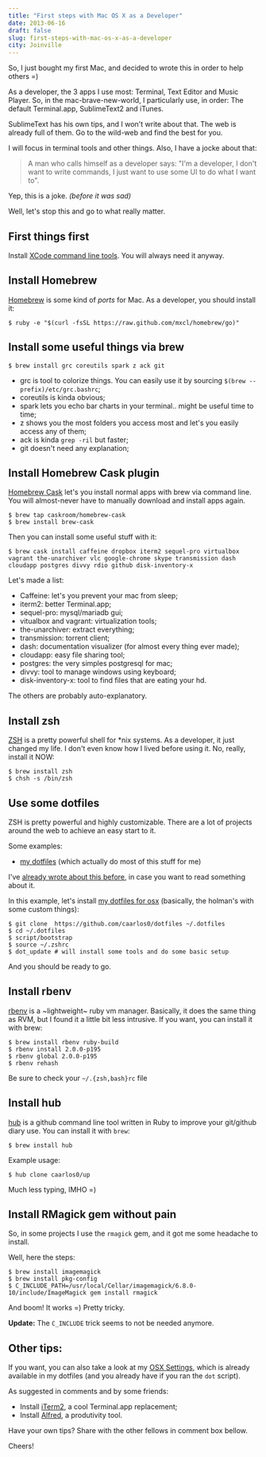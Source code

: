 ```yaml
---
title: "First steps with Mac OS X as a Developer"
date: 2013-06-16
draft: false
slug: first-steps-with-mac-os-x-as-a-developer
city: Joinville
---
```


So, I just bought my first Mac, and decided to wrote this in order to help others =)

As a developer, the 3 apps I use most: Terminal, Text Editor and Music Player. So, in the mac-brave-new-world, I particularly use, in order: The default Terminal.app, SublimeText2 and iTunes.

SublimeText has his own tips, and I won't write about that. The web is already full of them. Go to the wild-web and find the best for you.

I will focus in terminal tools and other things. Also, I have a jocke about that:

> A man who calls himself as a developer says: "I'm a developer, I don't want to write commands, I just want to use some UI to do what I want to".

Yep, this is a joke. *(before it was sad)*

Well, let's stop this and go to what really matter.

## First things first

Install [XCode command line tools](https://developer.apple.com/devcenter/mac/index.action). You will always need it anyway.

## Install Homebrew

[Homebrew](http://mxcl.github.com/homebrew/) is some kind of *ports* for Mac. As a developer, you should install it:

```
$ ruby -e "$(curl -fsSL https://raw.github.com/mxcl/homebrew/go)"
```

## Install some useful things via brew

```
$ brew install grc coreutils spark z ack git
```
- grc is tool to colorize things. You can easily use it by sourcing `$(brew --prefix)/etc/grc.bashrc`;
- coreutils is kinda obvious;
- spark lets you echo bar charts in your terminal.. might be useful time to time;
- z shows you the most folders you access most and let's you easily access any of them;
- ack is kinda `grep -ril` but faster;
- git doesn't need any explanation;

## Install Homebrew Cask plugin

[Homebrew Cask](https://github.com/phinze/homebrew-cask) let's you install normal apps with brew via command line. You will almost-never have to manually download and install apps again.

```
$ brew tap caskroom/homebrew-cask
$ brew install brew-cask
```

Then you can install some useful stuff with it:

```
$ brew cask install caffeine dropbox iterm2 sequel-pro virtualbox vagrant the-unarchiver vlc google-chrome skype transmission dash cloudapp postgres divvy rdio github disk-inventory-x
```

Let's made a list:

- Caffeine: let's you prevent your mac from sleep;
- iterm2: better Terminal.app;
- sequel-pro: mysql/mariadb gui;
- vitualbox and vagrant: virtualization tools;
- the-unarchiver: extract everything;
- transmission: torrent client;
- dash: documentation visualizer (for almost every thing ever made);
- cloudapp: easy file sharing tool;
- postgres: the very simples postgresql for mac;
- divvy: tool to manage windows using keyboard;
- disk-inventory-x: tool to find files that are eating your hd.

The others are probably auto-explanatory.

## Install zsh

[ZSH](http://www.zsh.org/) is a pretty powerful shell for *nix systems. As a developer, it just changed my life. I don't even know how I lived before using it. No, really, install it NOW:

```
$ brew install zsh
$ chsh -s /bin/zsh
```

## Use some dotfiles

ZSH is pretty powerful and highly customizable. There are a lot of projects around the web to achieve an easy start to it.

Some examples:

- [my dotfiles](https://github.com/caarlos0/dotfiles-osx) (which actually do most of this stuff for me)

I've [already wrote about this before](https://carlosbecker.com/posts/dotfiles-are-meant-to-be-forked/), in case you want to read something about it.

In this example, let's install [my dotfiles for osx](https://github.com/caarlos0/dotfiles-osx) (basically, the holman's with some custom things):

```
$ git clone  https://github.com/caarlos0/dotfiles ~/.dotfiles
$ cd ~/.dotfiles
$ script/bootstrap
$ source ~/.zshrc
$ dot_update # will install some tools and do some basic setup
```

And you should be ready to go.

## Install rbenv

[rbenv](https://github.com/sstephenson/rbenv/) is a ~lightweight~ ruby vm manager. Basically, it does the same thing as RVM, but I found it a little bit less intrusive. If you want, you can install it with brew:

```
$ brew install rbenv ruby-build
$ rbenv install 2.0.0-p195
$ rbenv global 2.0.0-p195
$ rbenv rehash
```

Be sure to check your `~/.{zsh,bash}rc` file

## Install hub

[hub](https://github.com/defunkt/hub) is a github command line tool written in Ruby to improve your git/github diary use. You can install it with `brew`:

```
$ brew install hub
```

Example usage:

```
$ hub clone caarlos0/up
```

Much less typing, IMHO =)

## Install RMagick gem without pain

So, in some projects I use the `rmagick` gem, and it got me some headache to install.

Well, here the steps:

```
$ brew install imagemagick
$ brew install pkg-config
$ C_INCLUDE_PATH=/usr/local/Cellar/imagemagick/6.8.0-10/include/ImageMagick gem install rmagick
```

And boom! It works =) Pretty tricky.

**Update:** The `C_INCLUDE` trick seems to not be needed anymore.

## Other tips:

If you want, you can also take a look at my [OSX Settings](https://github.com/caarlos0/dotfiles/blob/master/macos/set-defaults.sh), which is already available in my dotfiles (and you already have if you ran the `dot` script).

As suggested in comments and by some friends:

- Install [iTerm2](http://www.iterm2.com/), a cool Terminal.app replacement;
- Install [Alfred](http://www.alfredapp.com/), a produtivity tool.

Have your own tips? Share with the other fellows in comment box bellow.

Cheers!